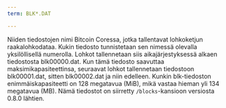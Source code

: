 ```yaml
---
term: BLK*.DAT

---
```

Niiden tiedostojen nimi Bitcoin Coressa, jotka tallentavat lohkoketjun raakalohkodataa. Kukin tiedosto tunnistetaan sen nimessä olevalla yksilöllisellä numerolla. Lohkot tallennetaan siis aikajärjestyksessä alkaen tiedostosta blk00000.dat. Kun tämä tiedosto saavuttaa maksimikapasiteettinsa, seuraavat lohkot tallennetaan tiedostoon blk00001.dat, sitten blk00002.dat ja niin edelleen. Kunkin blk-tiedoston enimmäiskapasiteetti on 128 megatavua (MiB), mikä vastaa hieman yli 134 megatavua (MB). Nämä tiedostot on siirretty `/blocks`-kansioon versiosta 0.8.0 lähtien.